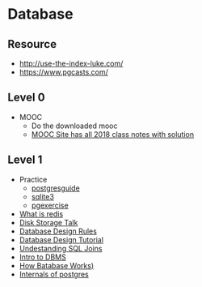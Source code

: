 # Database

## Resource
- http://use-the-index-luke.com/
- https://www.pgcasts.com/
## Level 0
- MOOC
    - Do the downloaded mooc
    - [MOOC Site has all 2018 class notes with solution](http://www.cs186berkeley.net/home/section-notes)
## Level 1
- Practice
    - [postgresguide](http://www.postgresguide.com/)
    - [sqlite3](http://tech.marksblogg.com/sqlite3-tutorial-and-guide.html)
    - [pgexercise](https://pgexercises.com/)
- [What is redis](https://matt.sh/what-is-redis)
- [Disk Storage Talk](https://www.youtube.com/watch?v=e1wbQPbFZdk)
- [Database Design Rules](https://www.codeproject.com/articles/359654/important-database-designing-rules-which-i-fo)
- [Database Design Tutorial](http://en.tekstenuitleg.net/articles/software/database-design-tutorial/intro.html)
- [Undestanding SQL Joins](https://blog.codinghorror.com/a-visual-explanation-of-sql-joins/)
- [Intro to DBMS](http://blog.dancrisan.com/a-tiny-intro-to-database-systems)
- [How Batabase Works)](http://coding-geek.com/how-databases-work/)
- [Internals of postgres](http://www.interdb.jp/pg/index.html)
